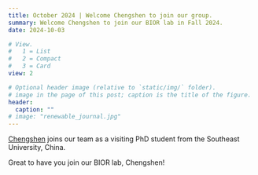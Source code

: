 ```yaml
---
title: October 2024 | Welcome Chengshen to join our group.
summary: Welcome Chengshen to join our BIOR lab in Fall 2024.
date: 2024-10-03

# View.
#   1 = List
#   2 = Compact
#   3 = Card
view: 2

# Optional header image (relative to `static/img/` folder).
# image in the page of this post; caption is the title of the figure.
header:
  caption: ""   
# image: "renewable_journal.jpg"   
---
```


[Chengshen](https://maomaohu.net/author/chengshen-zhang/) joins our team as a visiting PhD student from the Southeast University, China.

Great to have you join our BIOR lab, Chengshen!
